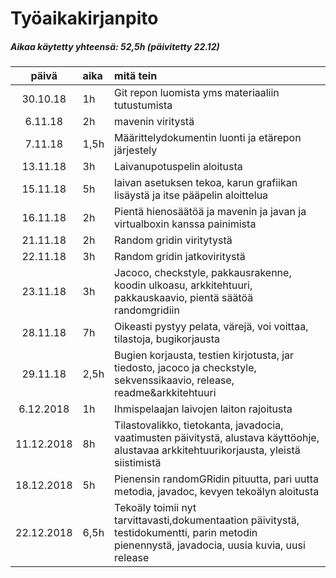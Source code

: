 # Työaikakirjanpito
##### Aikaa käytetty yhteensä: 52,5h (päivitetty 22.12)

| päivä | aika | mitä tein  |
| :----:|:-----| :-----|
| 30.10.18|1h|Git repon luomista yms materiaaliin tutustumista|
|6.11.18|2h |mavenin viritystä|
|7.11.18|1,5h| Määrittelydokumentin luonti ja etärepon järjestely|
|13.11.18|3h|Laivanupotuspelin aloitusta|
|15.11.18|5h|laivan asetuksen tekoa, karun grafiikan lisäystä ja itse pääpelin aloittelua|
|16.11.18|2h|Pientä hienosäätöä ja mavenin ja javan ja virtualboxin kanssa painimista|
|21.11.18|2h|Random gridin viritytystä|
|22.11.18|3h|Random gridin jatkoviritystä|
|23.11.18|3h|Jacoco, checkstyle, pakkausrakenne, koodin ulkoasu, arkkitehtuuri, pakkauskaavio, pientä säätöä randomgridiin|
|28.11.18|7h|Oikeasti pystyy pelata, värejä, voi voittaa, tilastoja, bugikorjausta|
|29.11.18|2,5h|Bugien korjausta, testien kirjotusta, jar tiedosto, jacoco ja checkstyle, sekvenssikaavio, release, readme&arkkitehtuuri|
|6.12.2018|1h|Ihmispelaajan laivojen laiton rajoitusta|
|11.12.2018|8h|Tilastovalikko, tietokanta, javadocia, vaatimusten päivitystä, alustava käyttöohje, alustavaa arkkitehtuurikorjausta, yleistä siistimistä|
|18.12.2018|5h|Pienensin randomGRidin pituutta, pari uutta metodia, javadoc, kevyen tekoälyn aloitusta|
|22.12.2018|6,5h|Tekoäly toimii nyt tarvittavasti,dokumentaation päivitystä, testidokumentti, parin metodin pienennystä, javadocia, uusia kuvia, uusi release|
